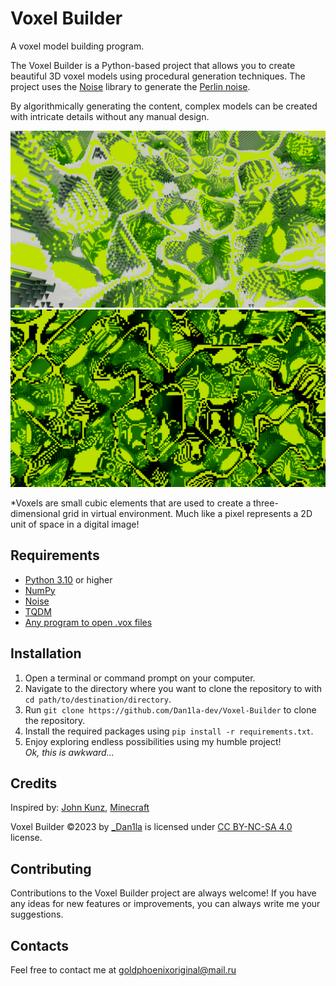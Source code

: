 # Voxel Builder
A voxel model building program.

The Voxel Builder is a Python-based project that allows you to create beautiful 3D voxel models using procedural generation techniques. The project uses the [Noise](https://pypi.org/project/noise/) library to generate the [Perlin noise](https://en.wikipedia.org/wiki/Perlin_noise).

By algorithmically generating the content, complex models can be created with intricate details without any manual design.

![Dumplings-Slice](./images/renders/Dumplings-Slice.png)
![Dumplings-Dark](./images/renders/Dumplings-Dark.png)

*Voxels are small cubic elements that are used to create a three-dimensional grid in virtual environment. Much like a pixel represents a 2D unit of space in a digital image!

## Requirements
- [Python 3.10](https://www.python.org/downloads/) or higher
- [NumPy](https://numpy.org)
- [Noise](https://pypi.org/project/noise/)
- [TQDM](https://pypi.org/project/tqdm/)
- [Any program to open .vox files](https://ephtracy.github.io)

## Installation
1. Open a terminal or command prompt on your computer.
2. Navigate to the directory where you want to clone the repository to with <br>
   `cd path/to/destination/directory`.
3. Run `git clone https://github.com/Dan1la-dev/Voxel-Builder` to clone the repository.
4. Install the required packages using `pip install -r requirements.txt`.
5. Enjoy exploring endless possibilities using my humble project! <br>
   *Ok, this is awkward...*

## Credits
Inspired by: [John Kunz](https://www.johnkunz.com/geometric-landscapes/), [Minecraft](https://www.minecraft.net)

Voxel Builder ©2023 by [_Dan1la](https://github.com/Dan1la-dev) is licensed under [CC BY-NC-SA 4.0](https://creativecommons.org/licenses/by-nc-sa/4.0) license.

## Contributing
Contributions to the Voxel Builder project are always welcome! If you have any ideas for new features or improvements, you can always write me your suggestions.

## Contacts
Feel free to contact me at goldphoenixoriginal@mail.ru
